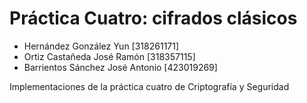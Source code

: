 # Práctica Cuatro: cifrados clásicos
* Hernández González Yun [318261171]
* Ortiz Castañeda José Ramón [318357115]
* Barrientos Sánchez José Antonio [423019269]


Implementaciones de la práctica cuatro de Criptografía y Seguridad

